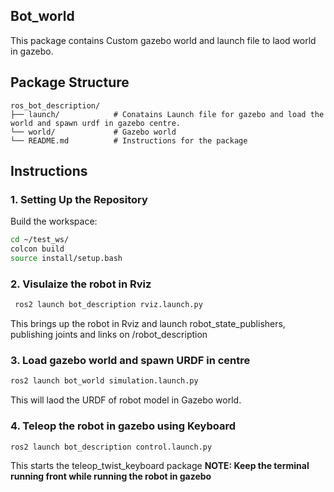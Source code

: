 ## Bot_world
This package contains Custom gazebo world and launch file to laod world in gazebo.

## Package Structure

```
ros_bot_description/
├── launch/            # Conatains Launch file for gazebo and load the world and spawn urdf in gazebo centre.
└── world/             # Gazebo world
└── README.md          # Instructions for the package
```


## Instructions

### 1. Setting Up the Repository
  Build the workspace:
   ```bash
   cd ~/test_ws/
   colcon build
   source install/setup.bash
   ```

### 2. Visulaize the robot in Rviz
  ```bash
   ros2 launch bot_description rviz.launch.py
   ```
   This brings up the robot in Rviz and launch robot_state_publishers, publishing joints and links on /robot_description

### 3. Load gazebo world and spawn URDF in centre
   ```bash
   ros2 launch bot_world simulation.launch.py
   ```
   This will laod the URDF of robot model in Gazebo world.

### 4. Teleop the robot in gazebo using Keyboard
   ```bash
   ros2 launch bot_description control.launch.py
   ```
   This starts the teleop_twist_keyboard package 
    **NOTE: Keep the terminal running front while running the robot in gazebo**
